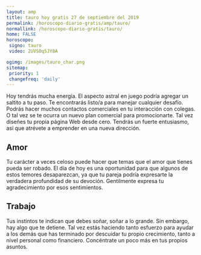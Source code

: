 ```yaml
---
layout: amp
title: tauro hoy gratis 27 de septiembre del 2019 
permalink: /horoscopo-diario-gratis/amp/tauro/
normallink: /horoscopo-diario-gratis/tauro/
home: FALSE
horoscopo:
 signo: tauro
 video: 2UVSOq5JY8A

ogimg: /images/tauro_char.png
sitemap:
 priority: 1
 changefreq: 'daily'
---
```



Hoy tendrás mucha energía. El aspecto astral en juego podría agregar un saltito a tu paso. Te encontrarás listo/a para manejar cualquier desafío. Podrás hacer muchos contactos comerciales en tu interacción con colegas. O tal vez se te ocurra un nuevo plan comercial para promocionarte. Tal vez diseñes tu propia página Web desde cero. Tendrás un fuerte entusiasmo, así que atrévete a emprender en una nueva dirección.

## Amor

Tu carácter a veces celoso puede hacer que temas que el amor que tienes pueda ser robado. El día de hoy es una oportunidad para que algunos de estos temores desaparezcan, ya que tu pareja podría expresarte la verdadera profundidad de su devoción. Gentilmente expresa tu agradecimiento por esos sentimientos.

## Trabajo

Tus instintos te indican que debes soñar, soñar a lo grande. Sin embargo, hay algo que te detiene. Tal vez estás haciendo tanto esfuerzo para ayudar a los demás que has terminado por descuidar tu propio crecimiento, tanto a nivel personal como financiero. Concéntrate un poco más en tus propios asuntos.